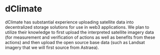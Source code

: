 # dClimate

dClimate has substantial experience uploading satellite data into decentralized storage solutions for use in web3 applications. We plan to utilize their knowledge to first upload the interpreted satellite imagery data (for measurement and verification of actions as well as benefits from these actions) and then upload the open source base data (such as Landsat imagery that we will first source from Astraea).
